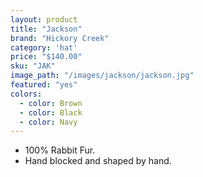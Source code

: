 ```yaml
---
layout: product
title: "Jackson"
brand: "Hickory Creek"
category: 'hat'
price: "$140.00"
sku: "JAK"
image_path: "/images/jackson/jackson.jpg"
featured: "yes"
colors:
  - color: Brown
  - color: Black
  - color: Navy
---
```


* 100% Rabbit Fur.
* Hand blocked and shaped by hand.